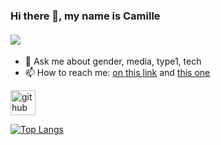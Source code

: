 ### Hi there 👋, my name is Camille
#### ![](https://media.giphy.com/media/dNgK7Ws7y176U/giphy.gif)

- 💬 Ask me about gender, media, type1, tech 
- 📫 How to reach me: [on this link](https://www.linkedin.com/in/camille-m-lafrance/) and [this one](https://twitter.com/CamLafr)  


[<img src='https://cdn.jsdelivr.net/npm/simple-icons@3.0.1/icons/github.svg' alt='github' height='40'>](https://github.com/CamilleLafrance)  

[![Top Langs](https://github-readme-stats.vercel.app/api/top-langs/?username=CamilleLafrance)](https://github.com/anuraghazra/github-readme-stats)

